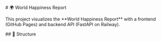 \# 🌍 World Happiness Report



This project visualizes the \*\*World Happiness Report\*\* with a frontend (GitHub Pages) and backend API (FastAPI on Railway).



\## 🚀 Structure



